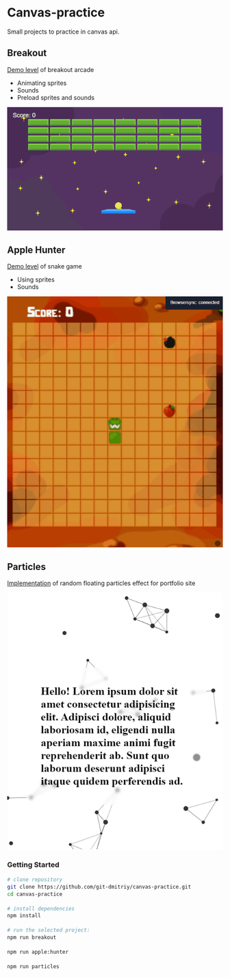 # Canvas-practice

Small projects to practice in canvas api.

## Breakout

[Demo level](https://breakout-dmitriy.netlify.app/) of breakout arcade

- Animating sprites
- Sounds
- Preload sprites and sounds

![screenshot-animation](/breakout.gif)

## Apple Hunter

[Demo level](https://snake-dmitriy.netlify.app/) of snake game

- Using sprites
- Sounds

![screenshot-animation](/apple-hunter.gif)

## Particles

[Implementation](https://custom-particles-dmitriy.netlify.app/) of random floating particles effect for portfolio site

![screenshot-animation](/particles.gif)

### Getting Started

```bash
# clone repository
git clone https://github.com/git-dmitriy/canvas-practice.git
cd canvas-practice

# install dependencies
npm install

# run the selected project:
npm run breakout

npm run apple:hunter

npm run particles

```
